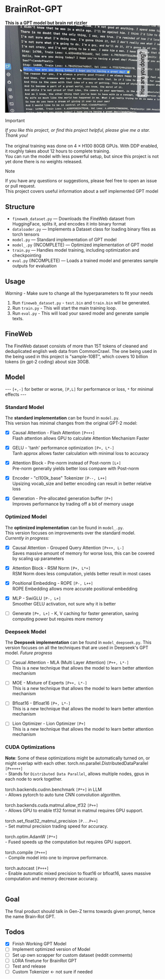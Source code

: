 # BrainRot-GPT
**This is a GPT model but brain rot rizzler**
![Image](src/imgs/Demo.jpg)

> [!IMPORTANT]
> *If you like this project, or find this project helpful, please give me a star. Thank you!* <br/><br/>
> The original training was done on 4 × H100 80GB GPUs. With DDP enabled, it roughly takes about 12 hours to complete training. <br/>
> You can run the model with less powerful setup, but since this project is not yet done there is no weights released. <br/>

> [!NOTE]
> If you have any questions or suggestions, please feel free to open an issue or pull request. <br/>
> This project covers useful information about a self implemented GPT model <br/>

## Structure
- `fineweb_dataset.py` — Downloads the FineWeb dataset from HuggingFace, splits it, and encodes it into binary format
- `dataloader.py` — Implements a Dataset class for loading binary files as torch tensors
- `model.py` — Standard implementation of GPT model
- `model_.py` (INCOMPLETE) — Optimized implementation of GPT model
- `train.py` — Handles model training, including optimization and checkpointing
- `eval.py` (INCOMPLETE) — Loads a trained model and generates sample outputs for evaluation

## Usage
*Warning* - Make sure to change all the hyperparameters to fit your needs
1. Run `fineweb_dataset.py` - `test.bin` and `train.bin` will be generated.
2. Run `train.py` - This will start the main training loop.
3. Run `eval.py` - This will load your saved model and generate sample texts.

## FineWeb
The FineWeb dataset consists of more than 15T tokens of cleaned and deduplicated english web data from CommonCrawl. The one being used in the being used in this project is "sample-10BT", which covers 10 billion tokens (in gpt-2 coding) about size 30GB.

## Model
--- `[+,-]` for better or worse, `[P,L]` for performance or loss, `*` for minimal effects ---

### Standard Model
The **standard implementation** can be found in `model.py`.  
This version has minimal changes from the original GPT-2 model:

- [x] Causal Attention - Flash Attention `[P+++]` <br/> Flash attention allows GPU to calculate Attention Mechanism Faster

- [x] GELU - 'tanh' performance optimization  `[P+, L*-]` <br/> Tanh approx allows faster calculation with minimal loss to accuracy

- [x] Attention Block - Pre-norm instead of Post-norm  `[L+]` <br/> Pre-norm generally yields better loss compare with Post-norm

- [x] Encoder - "cl100k_base" Tokenizer  `[P--, L++]` <br/> Upsizing vocab_size and better encoding can result in better relative loss

- [x] Generation - Pre-allocated generation buffer  `[P+]` <br/> Improves performance by trading off a bit of memory usage

### Optimized Model
The **optimized implementation** can be found in `model_.py`.  
This version focuses on improvements over the standard model.  
*Currently in progress:*

- [x] Causal Attention - Grouped Query Attention  `[P+++, L-]` <br/> Saves massive amount of memory for worse loss, this can be covered by scaling up parameters

- [x] Attention Block - RSM Norm  `[P+, L*+]` <br/> RSM Norm does less computation, yields better result in most cases

- [x] Positional Embedding - ROPE  `[P-, L++]` <br/> ROPE Embedding allows more accurate positional embedding

- [x] MLP - SwiGLU  `[P-, L+]` <br/> Smoother GELU activation, not sure why it is better

- [ ] Generate `[P+, L+]` - K, V caching for faster generation, saving computing power but requires more memory

### Deepseek Model
The **Deepseek implementation** can be found in `model_deepseek.py`.
This version focuses on all the techniques that are used in Deepseek's GPT model.
*Future progress*

- [ ] Casual Attention - MLA (Multi Layer Attention) `[P++, L*-]` <br/> This is a new technique that allows the model to learn better attention mechanism

- [ ] MOE - Mixture of Experts `[P++, L*-]` <br/> This is a new technique that allows the model to learn better attention mechanism

- [ ] Bfloat16 - Bfloat16 `[P+, L*-]` <br/> This is a new technique that allows the model to learn better attention mechanism

- [ ] Lion Optimizer - Lion Optimizer `[P+]` <br/> This is a new technique that allows the model to learn better attention mechanism

### CUDA Optimizations
**Note**: Some of these optimizations might be automatically turned on, or might overlap with each other.
torch.nn.parallel.DistributedDataParallel `[P+++++]`<br/> - Stands for `Distributed Data Parallel`, allows multiple nodes, gpus in each node to work together.<br/><br/>
torch.backends.cudnn.benchmark `[P*+]` in LLM<br/> - Allows pytorch to auto tune CNN convolution algorithm.<br/><br/>
torch.backends.cuda.matmul.allow_tf32 `[P++]`<br/> - Allows GPU to enable tf32 format in matmul requires GPU support.<br/><br/>
torch.set_float32_matmul_precision `[P...P++]`<br/> - Set matmul precision trading speed for accuracy.<br/><br/>
torch.optim.AdamW `[P*+]`<br/> - Fused speeds up the computation but requires GPU support.<br/><br/>
torch.compile `[P+++]`<br/> - Compile model into one to improve performance.<br/><br/>
torch.autocast `[P+++]`<br/> - Enable automatic mixed precision to float16 or bfloat16, saves massive computation and memory decrease accuracy.<br/><br/>

## Goal
The final product should talk in Gen-Z terms towards given prompt, hence the name Brain-Rot GPT.

## Todos
- [x] Finish Working GPT Model
- [ ] Implement optimized version of Model
- [ ] Set up own scrapper for custom dataset (reddit comments)
- [ ] LORA finetune for BrainRot GPT
- [ ] Test and release
- [ ] Custom Tokenizer <- not sure if needed